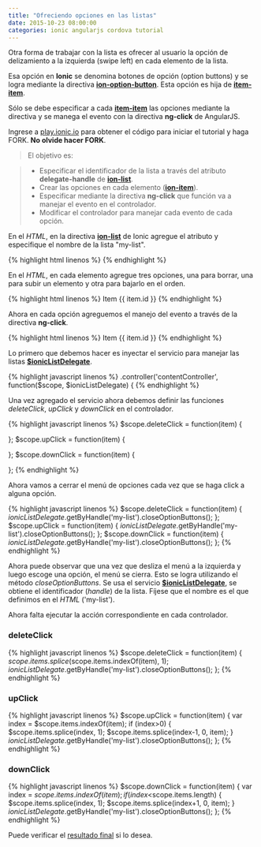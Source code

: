 ```yaml
---
title: "Ofreciendo opciones en las listas"
date: 2015-10-23 08:00:00
categories: ionic angularjs cordova tutorial
---
```

Otra forma de trabajar con la lista es ofrecer al usuario la opción de delizamiento a la izquierda (swipe left) en cada elemento de la lista.

Esa opción en __Ionic__ se denomina botones de opción  (option buttons) y se logra mediante la directiva [__ion-option-button__][4]. Esta opción es hija de [__item-item__][6].

Sólo se debe especificar a cada [__item-item__][6] las opciones mediante la directiva y se manega el evento con la directiva __ng-click__ de AngularJS.

Ingrese a [play.ionic.io][1] para obtener el código para iniciar el tutorial y haga FORK. __No olvide hacer FORK__.

  > El objetivo es:

  > - Especificar el identificador de la lista a través del atributo __delegate-handle__ de [__ion-list__][3].
  > - Crear las opciones en cada elemento ([__ion-item__][6]).
  > - Especificar mediante la directiva __ng-click__ que función va a manejar el evento en el controlador.
  > - Modificar el controlador para manejar cada evento de cada opción. 


En el *HTML*, en la directiva [__ion-list__][3] de Ionic agregue el atributo y especifique el nombre de la lista "my-list".

{% highlight html linenos %}
<ion-list delegate-handle="my-list">
{% endhighlight %}

En el *HTML*, en cada elemento agregue tres opciones, una para borrar, una para subir un elemento y otra para bajarlo en el orden.

{% highlight html linenos %}
<ion-item ng-repeat="item in items">
  <ion-option-button class="button-assertive icon ion-trash-a">
  </ion-option-button>
  <ion-option-button class="button-balanced icon ion-arrow-up-a">
  </ion-option-button>
  <ion-option-button class="button-positive icon ion-arrow-down-a">
  </ion-option-button>
  Item {{ item.id }}
</ion-item>
{% endhighlight %}

Ahora en cada opción agreguemos el manejo del evento a través de la directiva __ng-click__.

{% highlight html linenos %}
<ion-item ng-repeat="item in items">
  <ion-option-button class="button-assertive icon ion-trash-a" 
    ng-click="deleteClick(item)"></ion-option-button>
  <ion-option-button class="button-balanced icon ion-arrow-up-a" 
    ng-click="upClick(item)"></ion-option-button>
  <ion-option-button class="button-positive icon ion-arrow-down-a" 
    ng-click="downClick(item)"></ion-option-button>
  Item {{ item.id }}
</ion-item>
{% endhighlight %}

Lo primero que debemos hacer es inyectar el servicio para manejar las listas [__$ionicListDelegate__][5].

{% highlight javascript linenos %}
.controller('contentController', function($scope, $ionicListDelegate) {
{% endhighlight %}

Una vez agregado el servicio ahora debemos definir las funciones *deleteClick*, *upClick* y *downClick* en el controlador.

{% highlight javascript linenos %}
  $scope.deleteClick = function(item) {
    
  };
  $scope.upClick = function(item) {
    
  };
  $scope.downClick = function(item) {
    
  };
{% endhighlight %}

Ahora vamos a cerrar el menú de opciones cada vez que se haga click a alguna opción.

{% highlight javascript linenos %}
  $scope.deleteClick = function(item) {
    $ionicListDelegate.$getByHandle('my-list').closeOptionButtons();
  };
  $scope.upClick = function(item) {
    $ionicListDelegate.$getByHandle('my-list').closeOptionButtons();
  };
  $scope.downClick = function(item) {
    $ionicListDelegate.$getByHandle('my-list').closeOptionButtons();
  };
{% endhighlight %}

Ahora puede observar que una vez que desliza el menú a la izquierda y luego escoge una opción, el menú se cierra. Esto se logra utilizando el método *closeOptionButtons*. Se usa el servicio [__$ionicListDelegate__][5], se obtiene el identificador (*handle*) de la lista. Fíjese que el nombre es el que definimos en el *HTML* ('my-list').

Ahora falta ejecutar la acción correspondiente en cada controlador.

### deleteClick

{% highlight javascript linenos %}
$scope.deleteClick = function(item) {
  $scope.items.splice($scope.items.indexOf(item), 1);
  $ionicListDelegate.$getByHandle('my-list').closeOptionButtons();
};
{% endhighlight %}

### upClick

{% highlight javascript linenos %}
$scope.upClick = function(item) {
  var index = $scope.items.indexOf(item);
  if (index>0) {
    $scope.items.splice(index, 1);
    $scope.items.splice(index-1, 0, item);
  }
  $ionicListDelegate.$getByHandle('my-list').closeOptionButtons();
};
{% endhighlight %}

### downClick

{% highlight javascript linenos %}
$scope.downClick = function(item) {
  var index = $scope.items.indexOf(item);
  if (index<$scope.items.length) {
    $scope.items.splice(index, 1);
    $scope.items.splice(index+1, 0, item);
  }
  $ionicListDelegate.$getByHandle('my-list').closeOptionButtons();
};
{% endhighlight %}

Puede verificar el [resultado final][2] si lo desea.

[1]: http://play.ionic.io/app/ba2ef3020ef6 "Inicio del tutorial" 
[2]: http://play.ionic.io/app/f397442e3e7d "Resultado del tutorial"
[3]: http://ionicframework.com/docs/api/directive/ionList/ "ion-list"
[4]: http://ionicframework.com/docs/api/directive/ionOptionButton/ "ion-option-button"
[5]: http://ionicframework.com/docs/api/service/$ionicListDelegate/ "$ionicListDelegate"
[6]: http://ionicframework.com/docs/api/directive/ionItem/ "ion-item"